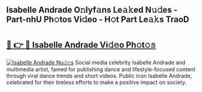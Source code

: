 ## Isabelle Andrade O𝚗lyf𝚊ns Le𝚊𝚔ed N𝚞𝚍es - Part-nhU Ph𝚘tos Vi𝚍eo - H𝚘t Part Le𝚊𝚔s TraoD

# <h2><a href="http://hf7qg4.feru.top/?c=Isabelle+Andrade">🔗 👉 🔴 Isabelle Andrade Vi𝚍𝚎o Ph𝚘t𝚘𝚜</a></h2>

[![Isabelle Andrade Nu𝚍𝚎s](https://i.imgur.com/0TWrTi3.gif)](http://hf7qg4.feru.top/?c=Isabelle+Andrade)
Social media celebrity Isabelle Andrade and multimedia artist, famed for publishing dance and lifestyle-focused content through viral dance trends and short videos. Public icon Isabelle Andrade, celebrated for their tireless efforts to make a positive impact on society. 
